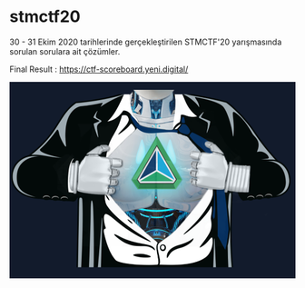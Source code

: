 # stmctf20
30 - 31 Ekim 2020 tarihlerinde gerçekleştirilen STMCTF'20 yarışmasında sorulan sorulara ait çözümler. 

Final Result : https://ctf-scoreboard.yeni.digital/


![Preview](https://github.com/stmctf/stmctf20/blob/main/logo.png)
